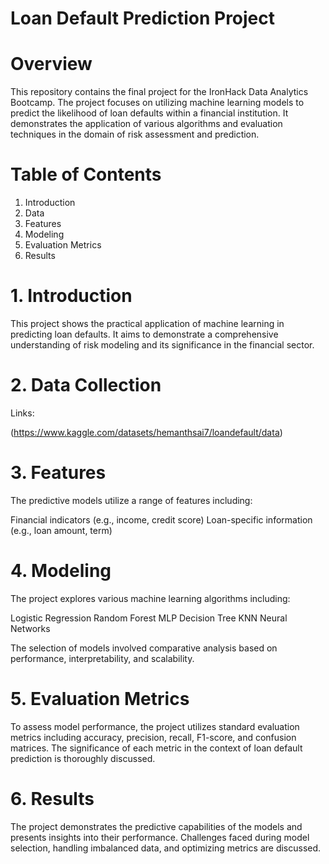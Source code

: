 # Loan Default Prediction Project

# Overview

This repository contains the final project for the IronHack Data Analytics Bootcamp. The project focuses on utilizing machine learning models to predict the likelihood of loan defaults within a financial institution. It demonstrates the application of various algorithms and evaluation techniques in the domain of risk assessment and prediction.

# Table of Contents

1. Introduction
2. Data
3. Features
4. Modeling
5. Evaluation Metrics
6. Results

# 1. Introduction

This project shows the practical application of machine learning in predicting loan defaults. It aims to demonstrate a comprehensive understanding of risk modeling and its significance in the financial sector.


# 2. Data Collection

Links:

(https://www.kaggle.com/datasets/hemanthsai7/loandefault/data)

# 3. Features

The predictive models utilize a range of features including:

Financial indicators (e.g., income, credit score)
Loan-specific information (e.g., loan amount, term)

# 4. Modeling

The project explores various machine learning algorithms including:

Logistic Regression
Random Forest
MLP
Decision Tree
KNN
Neural Networks

The selection of models involved comparative analysis based on performance, interpretability, and scalability.

# 5. Evaluation Metrics

To assess model performance, the project utilizes standard evaluation metrics including accuracy, precision, recall, F1-score, and confusion matrices. The significance of each metric in the context of loan default prediction is thoroughly discussed.

# 6. Results

The project demonstrates the predictive capabilities of the models and presents insights into their performance. Challenges faced during model selection, handling imbalanced data, and optimizing metrics are discussed. 
